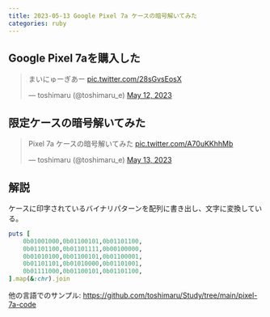 ```yaml
---
title: 2023-05-13 Google Pixel 7a ケースの暗号解いてみた
categories: ruby
---
```


## Google Pixel 7aを購入した

<blockquote class="twitter-tweet"><p lang="ja" dir="ltr">まいにゅーぎあー <a href="https://t.co/28sGvsEosX">pic.twitter.com/28sGvsEosX</a></p>&mdash; toshimaru (@toshimaru_e) <a href="https://twitter.com/toshimaru_e/status/1656839628580859904?ref_src=twsrc%5Etfw">May 12, 2023</a></blockquote> <script async src="https://platform.twitter.com/widgets.js" charset="utf-8"></script>

## 限定ケースの暗号解いてみた

<blockquote class="twitter-tweet"><p lang="ja" dir="ltr">Pixel 7a ケースの暗号解いてみた <a href="https://t.co/A70uKKhhMb">pic.twitter.com/A70uKKhhMb</a></p>&mdash; toshimaru (@toshimaru_e) <a href="https://twitter.com/toshimaru_e/status/1657369034135056387?ref_src=twsrc%5Etfw">May 13, 2023</a></blockquote> <script async src="https://platform.twitter.com/widgets.js" charset="utf-8"></script>

## 解説

ケースに印字されているバイナリパターンを配列に書き出し、文字に変換している。

```rb
puts [
    0b01001000,0b01100101,0b01101100,
    0b01101100,0b01101111,0b00100000,
    0b01010100,0b01100101,0b01100001,
    0b01101101,0b01010000,0b01101001,
    0b01111000,0b01100101,0b01101100,
].map(&:chr).join
```

他の言語でのサンプル: https://github.com/toshimaru/Study/tree/main/pixel-7a-code
